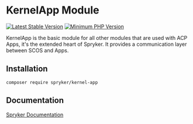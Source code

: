 # KernelApp Module
[![Latest Stable Version](https://poser.pugx.org/spryker/kernel-app/v/stable.svg)](https://packagist.org/packages/spryker/kernel-app)
[![Minimum PHP Version](https://img.shields.io/badge/php-%3E%3D%208.3-8892BF.svg)](https://php.net/)

KernelApp is the basic module for all other modules that are used with ACP Apps, it's the extended heart of Spryker. It provides a communication layer between SCOS and Apps.

## Installation

```
composer require spryker/kernel-app
```

## Documentation

[Spryker Documentation](https://docs.spryker.com)
